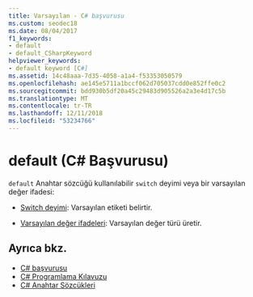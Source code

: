```yaml
---
title: Varsayılan - C# başvurusu
ms.custom: seodec18
ms.date: 08/04/2017
f1_keywords:
- default
- default_CSharpKeyword
helpviewer_keywords:
- default keyword [C#]
ms.assetid: 14c48aaa-7d35-4058-a1a4-f53353050579
ms.openlocfilehash: ae145e5711a1bccf062d705037cdd0e852ffe0c2
ms.sourcegitcommit: bdd930b5df20a45c29483d905526a2a3e4d17c5b
ms.translationtype: MT
ms.contentlocale: tr-TR
ms.lasthandoff: 12/11/2018
ms.locfileid: "53234766"
---
```

# <a name="default-c-reference"></a>default (C# Başvurusu)

`default` Anahtar sözcüğü kullanılabilir `switch` deyimi veya bir varsayılan değer ifadesi:

- [Switch deyimi](switch.md): Varsayılan etiketi belirtir.

- [Varsayılan değer ifadeleri](../../programming-guide/statements-expressions-operators/default-value-expressions.md): Varsayılan değer türü üretir.

## <a name="see-also"></a>Ayrıca bkz.

- [C# başvurusu](../index.md)  
- [C# Programlama Kılavuzu](../../programming-guide/index.md)  
- [C# Anahtar Sözcükleri](index.md)  
